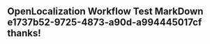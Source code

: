 <properties
ms.topic="hero-topic"
ms.test1="hero-topic"
ms.test2="test"/>

## OpenLocalization Workflow Test MarkDown e1737b52-9725-4873-a90d-a994445017cf thanks!
